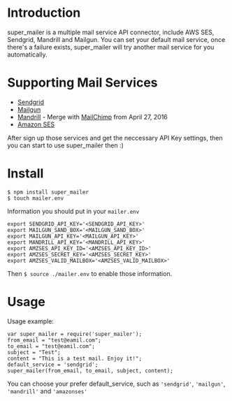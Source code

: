 # Introduction

super_mailer is a multiple mail service API connector, include AWS SES, Sendgrid, Mandrill and Mailgun. You can set your default mail service, once there's a failure exists, super_mailer will try another mail service for you automatically.

# Supporting Mail Services

* [Sendgrid](http://sendgrid.com)
* [Mailgun](http://mailgun.com)
* [Mandrill](http://mandrillapp.com) - Merge with [MailChimp](http://mailchimp.com) from April 27, 2016
* [Amazon SES](https://aws.amazon.com/ses/)

After sign up those services and get the neccessary API Key settings, then you can start to use super_mailer then :)


# Install

```
$ npm install super_mailer
$ touch mailer.env
```

Information you should put in your ```mailer.env```

```
export SENDGRID_API_KEY='<SENDGRID_API_KEY>'
export MAILGUN_SAND_BOX='<MAILGUN_SAND_BOX>'
export MAILGUN_API_KEY='<MAILGUN_API_KEY>'
export MANDRILL_API_KEY='<MANDRILL_API_KEY>'
export AMZSES_API_KEY_ID='<AMZSES_API_KEY_ID>'
export AMZSES_SECRET_KEY='<AMZSES_SECRET_KEY>'
export AMZSES_VALID_MAILBOX='<AMZSES_VALID_MAILBOX>'
```

Then ```$ source ./mailer.env``` to enable those information.


# Usage

Usage example:

```
var super_mailer = require('super_mailer');
from_email = "test@eamil.com";
to_email = "test@eamil.com";
subject = "Test";
content = "This is a test mail. Enjoy it!";
default_service = 'sendgrid';
super_mailer(from_email, to_email, subject, content);
```

You can choose your prefer default_service, such as ```'sendgrid'```, ```'mailgun'```, ```'mandrill'``` and ```'amazonses'```
